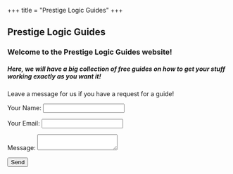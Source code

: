+++
title = "Prestige Logic Guides"
+++

## Prestige Logic Guides

### Welcome to the Prestige Logic Guides website!

##### Here, we will have a big collection of **free** guides on how to get your stuff working exactly as you want it!

Leave a message for us if you have a request for a guide!

<form name="contact" action="thank-you" netlify>
  <p>
    <label>Your Name: <input type="text" name="name"></label>   
  </p>
  <p>
    <label>Your Email: <input type="email" name="email"></label>
  </p>
  <p>
    <label>Message: <textarea name="message"></textarea></label>
  </p>
  <p>
    <button type="submit">Send</button>
  </p>
</form>